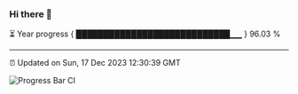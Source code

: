 ### Hi there 👋

⏳ Year progress { ████████████████████████████▁▁ } 96.03 %

---

⏰ Updated on Sun, 17 Dec 2023 12:30:39 GMT

![Progress Bar CI](https://github.com/ZhaoGui/ZhaoGui/workflows/Progress%20Bar%20CI/badge.svg)
